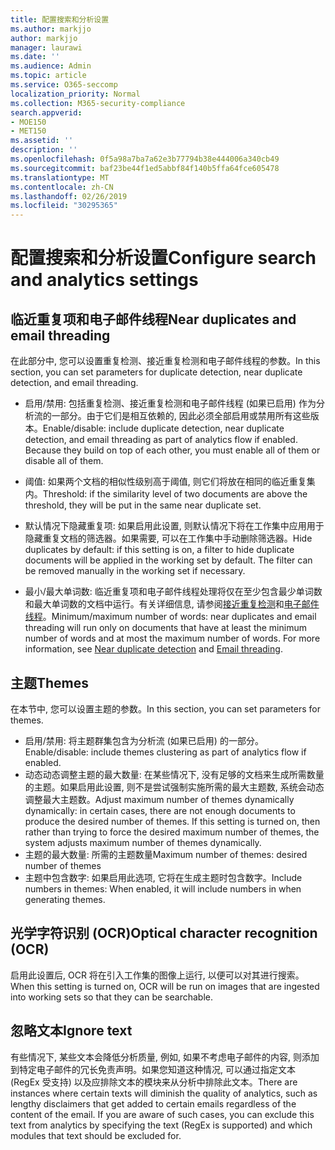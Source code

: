 ```yaml
---
title: 配置搜索和分析设置
ms.author: markjjo
author: markjjo
manager: laurawi
ms.date: ''
ms.audience: Admin
ms.topic: article
ms.service: O365-seccomp
localization_priority: Normal
ms.collection: M365-security-compliance
search.appverid:
- MOE150
- MET150
ms.assetid: ''
description: ''
ms.openlocfilehash: 0f5a98a7ba7a62e3b77794b38e444006a340cb49
ms.sourcegitcommit: baf23be44f1ed5abbf84f140b5ffa64fce605478
ms.translationtype: MT
ms.contentlocale: zh-CN
ms.lasthandoff: 02/26/2019
ms.locfileid: "30295365"
---
```

# <a name="configure-search-and-analytics-settings"></a><span data-ttu-id="afc26-102">配置搜索和分析设置</span><span class="sxs-lookup"><span data-stu-id="afc26-102">Configure search and analytics settings</span></span>


## <a name="near-duplicates-and-email-threading"></a><span data-ttu-id="afc26-103">临近重复项和电子邮件线程</span><span class="sxs-lookup"><span data-stu-id="afc26-103">Near duplicates and email threading</span></span>

<span data-ttu-id="afc26-104">在此部分中, 您可以设置重复检测、接近重复检测和电子邮件线程的参数。</span><span class="sxs-lookup"><span data-stu-id="afc26-104">In this section, you can set parameters for duplicate detection, near duplicate detection, and email threading.</span></span>

- <span data-ttu-id="afc26-p101">启用/禁用: 包括重复检测、接近重复检测和电子邮件线程 (如果已启用) 作为分析流的一部分。由于它们是相互依赖的, 因此必须全部启用或禁用所有这些版本。</span><span class="sxs-lookup"><span data-stu-id="afc26-p101">Enable/disable: include duplicate detection, near duplicate detection, and email threading as part of analytics flow if enabled. Because they build on top of each other, you must enable all of them or disable all of them.</span></span>

- <span data-ttu-id="afc26-107">阈值: 如果两个文档的相似性级别高于阈值, 则它们将放在相同的临近重复集内。</span><span class="sxs-lookup"><span data-stu-id="afc26-107">Threshold: if the similarity level of two documents are above the threshold, they will be put in the same near duplicate set.</span></span>

- <span data-ttu-id="afc26-p102">默认情况下隐藏重复项: 如果启用此设置, 则默认情况下将在工作集中应用用于隐藏重复文档的筛选器。如果需要, 可以在工作集中手动删除筛选器。</span><span class="sxs-lookup"><span data-stu-id="afc26-p102">Hide duplicates by default: if this setting is on, a filter to hide duplicate documents will be applied in the working set by default. The filter can be removed manually in the working set if necessary.</span></span>

- <span data-ttu-id="afc26-p103">最小/最大单词数: 临近重复项和电子邮件线程处理将仅在至少包含最少单词数和最大单词数的文档中运行。有关详细信息, 请参阅[接近重复检测](near-duplicates.md)和[电子邮件线程](email-threading.md)。</span><span class="sxs-lookup"><span data-stu-id="afc26-p103">Minimum/maximum number of words: near duplicates and email threading will run only on documents that have at least the minimum number of words and at most the maximum number of words. For more information, see [Near duplicate detection](near-duplicates.md) and [Email threading](email-threading.md).</span></span>

## <a name="themes"></a><span data-ttu-id="afc26-112">主题</span><span class="sxs-lookup"><span data-stu-id="afc26-112">Themes</span></span>

<span data-ttu-id="afc26-113">在本节中, 您可以设置主题的参数。</span><span class="sxs-lookup"><span data-stu-id="afc26-113">In this section, you can set parameters for themes.</span></span>

- <span data-ttu-id="afc26-114">启用/禁用: 将主题群集包含为分析流 (如果已启用) 的一部分。</span><span class="sxs-lookup"><span data-stu-id="afc26-114">Enable/disable: include themes clustering as part of analytics flow if enabled.</span></span>
- <span data-ttu-id="afc26-p104">动态动态调整主题的最大数量: 在某些情况下, 没有足够的文档来生成所需数量的主题。如果启用此设置, 则不是尝试强制实施所需的最大主题数, 系统会动态调整最大主题数。</span><span class="sxs-lookup"><span data-stu-id="afc26-p104">Adjust maximum number of themes dynamically dynamically: in certain cases, there are not enough documents to produce the desired number of themes. If this setting is turned on, then rather than trying to force the desired maximum number of themes, the system adjusts maximum number of themes dynamically.</span></span>
- <span data-ttu-id="afc26-117">主题的最大数量: 所需的主题数量</span><span class="sxs-lookup"><span data-stu-id="afc26-117">Maximum number of themes: desired number of themes</span></span>
- <span data-ttu-id="afc26-118">主题中包含数字: 如果启用此选项, 它将在生成主题时包含数字。</span><span class="sxs-lookup"><span data-stu-id="afc26-118">Include numbers in themes: When enabled, it will include numbers in when generating themes.</span></span>  

## <a name="optical-character-recognition-ocr"></a><span data-ttu-id="afc26-119">光学字符识别 (OCR)</span><span class="sxs-lookup"><span data-stu-id="afc26-119">Optical character recognition (OCR)</span></span>

<span data-ttu-id="afc26-120">启用此设置后, OCR 将在引入工作集的图像上运行, 以便可以对其进行搜索。</span><span class="sxs-lookup"><span data-stu-id="afc26-120">When this setting is turned on, OCR will be run on images that are ingested into working sets so that they can be searchable.</span></span>

## <a name="ignore-text"></a><span data-ttu-id="afc26-121">忽略文本</span><span class="sxs-lookup"><span data-stu-id="afc26-121">Ignore text</span></span>

<span data-ttu-id="afc26-p105">有些情况下, 某些文本会降低分析质量, 例如, 如果不考虑电子邮件的内容, 则添加到特定电子邮件的冗长免责声明。如果您知道这种情况, 可以通过指定文本 (RegEx 受支持) 以及应排除文本的模块来从分析中排除此文本。</span><span class="sxs-lookup"><span data-stu-id="afc26-p105">There are instances where certain texts will diminish the quality of analytics, such as lengthy disclaimers that get added to certain emails regardless of the content of the email. If you are aware of such cases, you can exclude this text from analytics by specifying the text (RegEx is supported) and which modules that text should be excluded for.</span></span>